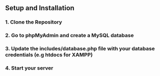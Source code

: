 ## Setup and Installation
### 1. Clone the Repository
### 2. Go to phpMyAdmin and create a MySQL database
### 3. Update the includes/database.php file with your database credentials (e.g htdocs for XAMPP)
### 4. Start your server

